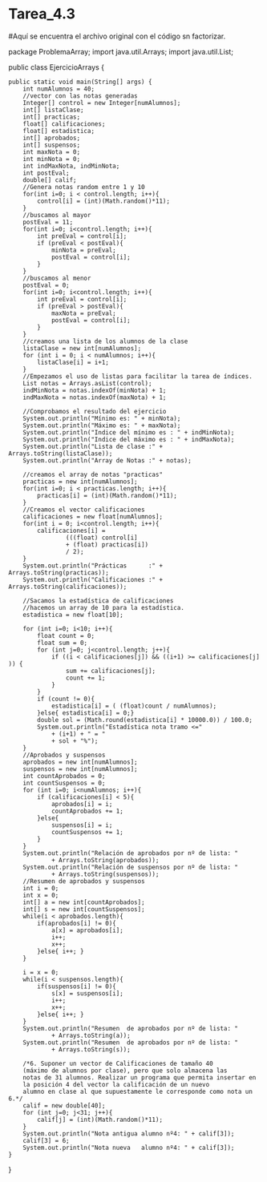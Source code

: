 # Tarea_4.3
#Aquí se encuentra el archivo original con el código sn factorizar.


package ProblemaArray;
import java.util.Arrays;
import java.util.List;

public class EjercicioArrays {
    
    public static void main(String[] args) {
        int numAlumnos = 40;
        //vector con las notas generadas
        Integer[] control = new Integer[numAlumnos];
		int[] listaClase;
		int[] practicas;
		float[] calificaciones;
		float[] estadistica;
		int[] aprobados;
		int[] suspensos;
        int maxNota = 0;
        int minNota = 0;
        int indMaxNota, indMinNota;
        int postEval;
		double[] calif;
        //Genera notas random entre 1 y 10
        for(int i=0; i < control.length; i++){
            control[i] = (int)(Math.random()*11);
        }
        //buscamos al mayor
        postEval = 11;
        for(int i=0; i<control.length; i++){
            int preEval = control[i];
            if (preEval < postEval){
                minNota = preEval;
                postEval = control[i];
            }
        }
        //buscamos al menor
        postEval = 0;
        for(int i=0; i<control.length; i++){
            int preEval = control[i];
            if (preEval > postEval){
                maxNota = preEval;
                postEval = control[i];
            }
        }
        //creamos una lista de los alumnos de la clase
        listaClase = new int[numAlumnos];
        for (int i = 0; i < numAlumnos; i++){
            listaClase[i] = i+1;
        }
        //Empezamos el uso de listas para facilitar la tarea de índices.
        List notas = Arrays.asList(control);
        indMinNota = notas.indexOf(minNota) + 1;
        indMaxNota = notas.indexOf(maxNota) + 1;

        //Comprobamos el resultado del ejercicio   
        System.out.println("Mínimo es: " + minNota);
        System.out.println("Máximo es: " + maxNota);
        System.out.println("Indice del mínimo es : " + indMinNota);
        System.out.println("Indice del máximo es : " + indMaxNota);
        System.out.println("Lista de clase :" + Arrays.toString(listaClase));
        System.out.println("Array de Notas :" + notas);
        
        //creamos el array de notas "practicas"
        practicas = new int[numAlumnos];
        for(int i=0; i < practicas.length; i++){
            practicas[i] = (int)(Math.random()*11);
        }
        //Creamos el vector calificaciones
        calificaciones = new float[numAlumnos];
        for(int i = 0; i<control.length; i++){
            calificaciones[i] = 
                    (((float) control[i] 
                    + (float) practicas[i]) 
                    / 2);
        }
        System.out.println("Prácticas      :" + Arrays.toString(practicas));
        System.out.println("Calificaciones :" + Arrays.toString(calificaciones));
        
        //Sacamos la estadística de calificaciones
        //hacemos un array de 10 para la estadística.
        estadistica = new float[10];
      
        for (int i=0; i<10; i++){
            float count = 0;
            float sum = 0;
            for (int j=0; j<control.length; j++){
                if ((i < calificaciones[j]) && ((i+1) >= calificaciones[j] )) {
                    sum += calificaciones[j];
                    count += 1;
                }
            }
            if (count != 0){
                estadistica[i] = ( (float)count / numAlumnos);
            }else{ estadistica[i] = 0;}
            double sol = (Math.round(estadistica[i] * 10000.0)) / 100.0;
            System.out.println("Estadística nota tramo <=" 
                + (i+1) + " = " 
                + sol + "%");
        }
        //Aprobados y suspensos
        aprobados = new int[numAlumnos];
        suspensos = new int[numAlumnos];
        int countAprobados = 0;
        int countSuspensos = 0;
        for (int i=0; i<numAlumnos; i++){
            if (calificaciones[i] < 5){
                aprobados[i] = i;
                countAprobados += 1;
            }else{ 
                suspensos[i] = i;
                countSuspensos += 1;
            }
        }        
        System.out.println("Relación de aprobados por nº de lista: " 
                + Arrays.toString(aprobados));
        System.out.println("Relación de suspensos por nº de lista: " 
                + Arrays.toString(suspensos));
        //Resumen de aprobados y suspensos
        int i = 0;
        int x = 0;
        int[] a = new int[countAprobados];
        int[] s = new int[countSuspensos];
        while(i < aprobados.length){
            if(aprobados[i] != 0){
                a[x] = aprobados[i];
                i++;
                x++;
            }else{ i++; }
        }
        
        i = x = 0;
        while(i < suspensos.length){
            if(suspensos[i] != 0){
                s[x] = suspensos[i];
                i++;
                x++;
            }else{ i++; }
        }
        System.out.println("Resumen  de aprobados por nº de lista: " 
                + Arrays.toString(a));
        System.out.println("Resumen  de aprobados por nº de lista: " 
                + Arrays.toString(s));
    
        /*6. Suponer un vector de Calificaciones de tamaño 40 
        (máximo de alumnos por clase), pero que solo almacena las
        notas de 31 alumnos. Realizar un programa que permita insertar en
        la posición 4 del vector la calificación de un nuevo 
        alumno en clase al que supuestamente le corresponde como nota un 6.*/
        calif = new double[40];
        for (int j=0; j<31; j++){
            calif[j] = (int)(Math.random()*11);
        }
        System.out.println("Nota antigua alumno nº4: " + calif[3]); 
        calif[3] = 6;
        System.out.println("Nota nueva   alumno nº4: " + calif[3]);
    }
}
